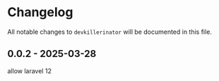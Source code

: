 # Changelog

All notable changes to `devkillerinator` will be documented in this file.

## 0.0.2 - 2025-03-28

allow laravel 12
